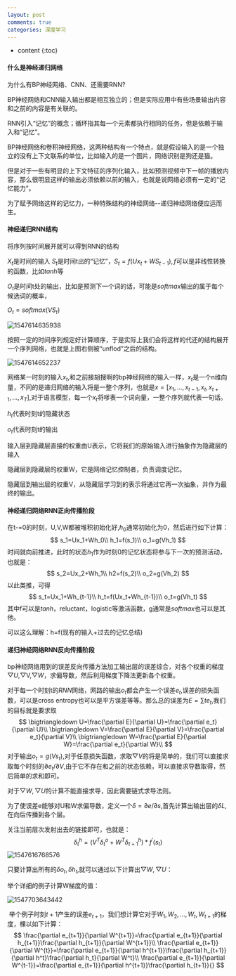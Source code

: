 ```yaml
---
layout: post
comments: true
categories: 深度学习
---
```

<script type="text/x-mathjax-config">
  MathJax.Hub.Config({
    tex2jax: {
      skipTags: ['script', 'noscript', 'style', 'textarea', 'pre'],
      inlineMath: [['$','$']]
    }
  });
</script>
<script src='https://cdnjs.cloudflare.com/ajax/libs/mathjax/2.7.5/latest.js?config=TeX-MML-AM_CHTML' async></script>

* content
{:toc}
#### 什么是神经递归网络

为什么有BP神经网络、CNN、还需要RNN?

​	BP神经网络和CNN输入输出都是相互独立的；但是实际应用中有些场景输出内容和之前的内容是有关联的。

​	RNN引入“记忆”的概念；循环指其每一个元素都执行相同的任务，但是依赖于输入和“记忆”。



BP神经网络和卷积神经网络，这两种结构有一个特点，就是假设输入的是一个独立的没有上下文联系的单位，比如输入的是一个图片，网络识别是狗还是猫。

但是对于一些有明显的上下文特征的序列化输入，比如预测视频中下一帧的播放内容，那么很明显这样的输出必须依赖以前的输入，也就是说网络必须有一定的“记忆能力”。

为了赋予网络这样的记忆力，一种特殊结构的神经网络--递归神经网络便应运而生。

#### 神经递归RNN结构

将序列按时间展开就可以得到RNN的结构

$X_t$是时间的输入
$S_t$是时间t出的“记忆”，$S_t=f(Ux_t+WS_{t-1}),f$可以是非线性转换的函数，比如$tanh​$等

$O_t$是时间t处的输出，比如是预测下一个词的话，可能是$softmax$输出的属于每个候选词的概率，

$O_t=softmax(VS_t)​$

![1547614635938](..\..\imgs\1547614635938.png)

按照一定的时间序列规定好计算顺序，于是实际上我们会将这样的代还的结构展开一个序列网络，也就是上图右侧被“unflod”之后的结构。

![1547614652237](..\..\imgs\1547614652237.png)

网络某一时刻的输入$x_t$,和之前接胡搜啊的bp神经网络的输入一样，$x_t$是一个n维向量，不同的是递归网络的输入将是一整个序列，也就是$x=[x_1,...,x_{t-1},x_t,x_{t+1},...,x_T]$,对于语言模型，每一个$x_t​$将嗲表一个词向量，一整个序列就代表一句话。

$h_t​$代表时刻t的隐藏状态

$o_t​$代表时刻t的输出

输入层到隐藏层直接的权重由U表示，它将我们的原始输入进行抽象作为隐藏层的输入

隐藏层到隐藏层的权重W，它是网络记忆控制者，负责调度记忆。

隐藏层到输出层的权重V，从隐藏层学习到的表示将通过它再一次抽象，并作为最终的输出。

#### 神经递归网络RNN正向传播阶段

在t-=0的时刻，U,V,W都被堆积初始化好,$h_0​$通常初始化为0，然后进行如下计算：
$$
s_1=Ux_1+Wh_0\\
h_1=f(s_1)\\
o_1=g(Vh_1)
$$
时间就向前推进，此时的状态$h_1​$作为时刻0的记忆状态将参与下一次的预测活动，也就是：
$$
s_2=Ux_2+Wh_1\\
h2=f(s_2)\\
o_2=g(Vh_2)
$$
以此类推，可得
$$
s_t=Ux_1+Wh_{t-1}\\
h_t=f(Ux_t+Wh_{t-1})\\
o_t=g(Vh_t)
$$
其中f可以是$tanh$，reluctant，logistic等激活函数，g通常是$softmax​$也可以是其他。

可以这么理解：h=f(现有的输入+过去的记忆总结)

#### 递归神经网络RNN反向传播阶段

bp神经网络用到的误差反向传播方法加工输出层的误差综合，对各个权重的梯度$\bigtriangledown U​$,$\bigtriangledown ​$V,$\bigtriangledown W​$，求偏导数，然后利用梯度下降法更新各个权重。

对于每一个时刻t的$RNN$网络，网路的输出$o_t$都会产生一个误差$e_t$,误差的损失函数，可以是cross entropy也可以是平方误差等等。那么总的误差为$E=\sum te_t​$,我们的目标就是要求取
$$
\bigtriangledown U=\frac{\partial E}{\partial U}=\frac{\partial e_t}{\partial U}\\
\bigtriangledown V=\frac{\partial E}{\partial V}=\frac{\partial e_t}{\partial V}\\
\bigtriangledown W=\frac{\partial E}{\partial W}=\frac{\partial e_t}{\partial W}\\
$$
对于输出$o_t=g(Vs_t)$,对于任意损失函数，求取$\bigtriangledown V$的将是简单的，我们可以直接求取每个时刻的$\partial e_t/\partial V​$,由于它不存在和之前的状态依赖，可以直接求导数取得，然后简单的求和即可。

对于$\bigtriangledown W,\bigtriangledown U​$的计算不能直接求导，因此需要链式求导法则。

为了使误差e能够对U和W求偏导数，定义一个$\delta=\partial e/\partial s$,首先计算出输出层的$\delta L​$,在向后传播到各个层。

关注当前层次发射出去的链接即可，也就是：
$$
\delta_t^h=(V^T\delta_t^o+W^T\delta_{t+1}^h)*f^{'}(s_t)
$$
![1547616768576](..\..\imgs\1547616768576.png)

只要计算出所有的$\delta o_t,\delta h_t​$,就可以通过以下计算出$\bigtriangledown W,\bigtriangledown U​$：

举个详细的例子计算W梯度的值：

![1547703643442](..\..\imgs\1547703643442.png)

​	举个例子时刻$t+1​$产生的误差$e_{t+1}​$，我们想计算它对于$W_1,W_2,...,W_t,W_{t+1}​$的梯度，棵以如下计算：
$$
\frac{\partial e_{t+1}}{\partial W^{t+1}}=\frac{\partial e_{t+1}}{\partial h_{t+1}}\frac{\partial h_{t+1}}{\partial W^{t+1}}\\
\frac{\partial e_{t+1}}{\partial W^{t}}=\frac{\partial e_{t+1}}{\partial h^{t+1}}\frac{\partial h_{t+1}}{\partial h^t}\frac{\partial h_t}{\partial W^t}\\
\frac{\partial e_{t+1}}{\partial W^{t-1}}=\frac{\partial e_{t+1}}{\partial h^{t+1}}\frac{\partial h_{t+1}}{}
$$





















